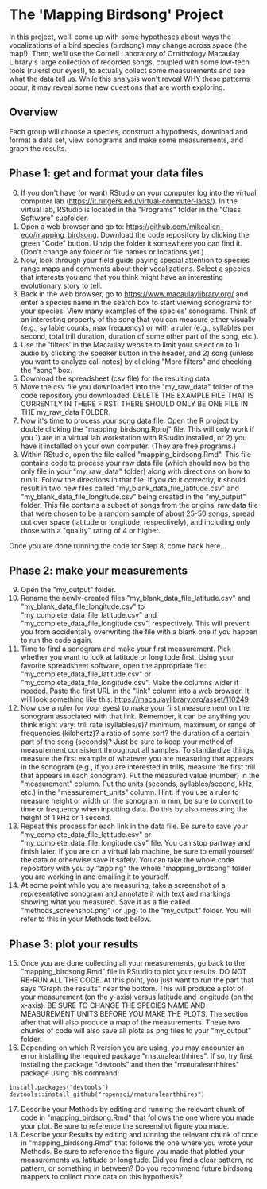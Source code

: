 # The 'Mapping Birdsong' Project
In this project, we'll come up with some hypotheses about ways the  vocalizations of a bird species (birdsong) may change across space (the map!). Then, we'll use the Cornell Laboratory of Ornithology Macaulay Library's large collection of recorded songs, coupled with some low-tech tools (rulers! our eyes!), to actually collect some measurements and see what the data tell us. While this analysis won't reveal WHY these patterns occur, it may reveal some new questions that are worth exploring.

## Overview
Each group will choose a species, construct a hypothesis, download and format a data set, view sonograms and make some measurements, and graph the results.

## Phase 1: get and format your data files
0. If you don't have (or want) RStudio on your computer log into the virtual computer lab (https://it.rutgers.edu/virtual-computer-labs/). In the virtual lab, RStudio is located in the "Programs" folder in the "Class Software" subfolder.
1. Open a web browser and go to: https://github.com/mikeallen-eco/mapping_birdsong.
Download the code repository by clicking the green "Code" button. Unzip the folder it somewhere you can find it. (Don't change any folder or file names or locations yet.)
2. Now, look through your field guide paying special attention to species range maps and comments about their vocalizations. Select a species that interests you and that you think might have an interesting evolutionary story to tell.
3. Back in the web browser, go to https://www.macaulaylibrary.org/ and enter a species name in the search box to start viewing sonograms for your species. View many examples of the species' sonograms. Think of an interesting property of the song that you can measure either visually (e.g., syllable counts, max frequency) or with a ruler (e.g., syllables per second, total trill duration, duration of some other part of the song, etc.). 
4. Use the 'filters' in the Macaulay website to limit your selection to 1) audio by clicking the speaker button in the header, and 2) song (unless you want to analyze call notes) by clicking "More filters" and checking the "song" box.
5. Download the spreadsheet (csv file) for the resulting data.
6. Move the csv file you downloaded into the "my_raw_data" folder of the code repository you downloaded. DELETE THE EXAMPLE FILE THAT IS CURRENTLY IN THERE FIRST. THERE SHOULD ONLY BE ONE FILE IN THE my_raw_data FOLDER.
7. Now it's time to process your song data file. Open the R project by double clicking the "mapping_birdsong.Rproj" file. This will only work if you 1) are in a virtual lab workstation with RStudio installed, or 2) you have it installed on your own computer. (They are free programs.)
8. Within RStudio, open the file called "mapping_birdsong.Rmd". This file contains code to process your raw data file (which should now be the only file in your "my_raw_data" folder) along with directions on how to run it. Follow the directions in that file. If you do it correctly, it should result in two new files called "my_blank_data_file_latitude.csv" and "my_blank_data_file_longitude.csv" being created in the "my_output" folder. This file contains a subset of songs from the original raw data file that were chosen to be a random sample of about 25-50 songs, spread out over space (latitude or longitude, respectively), and including only those with a "quality" rating of 4 or higher.

Once you are done running the code for Step 8, come back here...

## Phase 2: make your measurements
9. Open the "my_output" folder.
10. Rename the newly-created files "my_blank_data_file_latitude.csv" and "my_blank_data_file_longitude.csv" to "my_complete_data_file_latitude.csv" and "my_complete_data_file_longitude.csv", respectively. This will prevent you from accidentally overwriting the file with a blank one if you happen to run the code again.
11. Time to find a sonogram and make your first measurement. Pick  whether you want to look at latitude or longitude first. Using your favorite spreadsheet software, open the appropriate file: "my_complete_data_file_latitude.csv" or "my_complete_data_file_longitude.csv". Make the columns wider if needed. Paste the first URL in the "link" column into a web browser. It will look something like this: https://macaulaylibrary.org/asset/110249
12. Now use a ruler (or your eyes) to make your first measurement on the sonogram associated with that link. Remember, it can be anything you think might vary: trill rate (syllables/s)? minimum, maximum, or range of frequencies (kilohertz)? a ratio of some sort? the duration of a certain part of the song (seconds)? Just be sure to keep your method of measurement consistent throughout all samples. To standardize things, measure the first example of whatever you are measuring that appears in the sonogram (e.g., if you are interested in trills, measure the first trill that appears in each sonogram). Put the measured value (number) in the "measurement" column. Put the units (seconds, syllables/second, kHz, etc.) in the "measurement_units" column. Hint: if you use a ruler to measure height or width on the sonogram in mm, be sure to convert to time or frequency when inputting data. Do this by also measuring the height of 1 kHz or 1 second.
13. Repeat this process for each link in the data file. Be sure to save your "my_complete_data_file_latitude.csv" or  "my_complete_data_file_longitude.csv" file. You can stop partway and finish later. If you are on a virtual lab machine, be sure to email yourself the data or otherwise save it safely. You can take the whole code repository with you by "zipping" the whole "mapping_birdsong" folder you are working in and emailing it to yourself. 
14. At some point while you are measuring, take a screenshot of a representative sonogram and annotate it with text and markings showing what you measured. Save it as a file called "methods_screenshot.png" (or .jpg) to the "my_output" folder. You will refer to this in your Methods text below.

## Phase 3: plot your results
15. Once you are done collecting all your measurements, go back to the "mapping_birdsong.Rmd" file in RStudio to plot your results. DO NOT RE-RUN ALL THE CODE. At this point, you just want to run the part that says "Graph the results" near the bottom. This will produce a plot of your measurement (on the y-axis) versus latitude and longitude (on the x-axis). BE SURE TO CHANGE THE SPECIES NAME AND MEASUREMENT UNITS BEFORE YOU MAKE THE PLOTS. The section after that will also produce a map of the measurements. These two chunks of code will also save all plots as png files to your "my_output" folder.
16. Depending on which R version you are using, you may encounter an error installing the required package "rnaturalearthhires". If so, try first installing the package "devtools" and then the "rnaturalearthhires" package using this command: 
```
install.packages("devtools")
devtools::install_github("ropensci/rnaturalearthhires")
```
17. Describe your Methods by editing and running the relevant chunk of code in "mapping_birdsong.Rmd" that follows the one where you made your plot. Be sure to reference the screenshot figure you made.
18. Describe your Results by editing and running the relevant chunk of code in "mapping_birdsong.Rmd" that follows the one where you wrote your Methods. Be sure to reference the figure you made that plotted your measurements vs. latitude or longitude. Did you find a clear pattern, no pattern, or something in between? Do you recommend future birdsong mappers to collect more data on this hypothesis?
